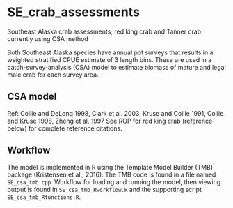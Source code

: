 # SE_crab_assessments
Southeast Alaska crab assessments; red king crab and Tanner crab currently using CSA method

Both Southeast Alaska species have annual pot surveys that results in a weighted stratified CPUE estimate of 3 length bins.  These are used in a catch-survey-analysis (CSA) model to estimate biomass of mature and legal male crab for each survey area.

## CSA model
Ref: Collie and DeLong 1998, Clark et al. 2003, Kruse and Collie 1991, Collie and Kruse 1998, Zheng et al. 1997
See ROP for red king crab (reference below) for complete reference citations.

## Workflow
The model is implemented in R using the Template Model Builder (TMB) package (Kristensen et al., 2016). The TMB code is found in a file named `SE_csa_tmb.cpp`. Workflow for loading and running the model, then viewing output is found in `SE_csa_tmb_Rworkflow.R` and the supporting script `SE_csa_tmb_Rfunctions.R`.
